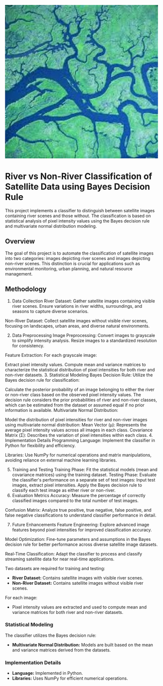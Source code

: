 <img src="River vs Non-River.jpeg" alt="Alt text" width="800" />


# River vs Non-River Classification of Satellite Data using Bayes Decision Rule

This project implements a classifier to distinguish between satellite images containing river scenes and those without. The classification is based on statistical analysis of pixel intensity values using the Bayes decision rule and multivariate normal distribution modeling.

## Overview

The goal of this project is to automate the classification of satellite images into two categories: images depicting river scenes and images depicting non-river scenes. This distinction is crucial for applications such as environmental monitoring, urban planning, and natural resource management.

## Methodology
1. Data Collection
River Dataset: Gather satellite images containing visible river scenes. Ensure variations in river widths, surroundings, and seasons to capture diverse scenarios.

Non-River Dataset: Collect satellite images without visible river scenes, focusing on landscapes, urban areas, and diverse natural environments.

2. Data Preprocessing
Image Preprocessing: Convert images to grayscale to simplify intensity analysis. Resize images to a standardized resolution for consistency.

Feature Extraction: For each grayscale image:

Extract pixel intensity values.
Compute mean and variance matrices to characterize the statistical distribution of pixel intensities for both river and non-river datasets.
3. Statistical Modeling
Bayes Decision Rule: Utilize the Bayes decision rule for classification:

Calculate the posterior probability of an image belonging to either the river or non-river class based on the observed pixel intensity values.
The decision rule considers the prior probabilities of river and non-river classes, which can be estimated from the dataset or assumed equal if no prior information is available.
Multivariate Normal Distribution:

Model the distribution of pixel intensities for river and non-river images using multivariate normal distribution:
Mean Vector (μ): Represents the average pixel intensity values across all images in each class.
Covariance Matrix (Σ): Describes the variation of pixel intensities within each class.
4. Implementation Details
Programming Language: Implement the classifier in Python for flexibility and efficiency.

Libraries: Use NumPy for numerical operations and matrix manipulations, avoiding reliance on external machine learning libraries.

5. Training and Testing
Training Phase:
Fit the statistical models (mean and covariance matrices) using the training dataset.
Testing Phase:
Evaluate the classifier's performance on a separate set of test images:
Input test images, extract pixel intensities.
Apply the Bayes decision rule to classify each test image as either river or non-river.
6. Evaluation Metrics
Accuracy: Measure the percentage of correctly classified images compared to the total number of test images.

Confusion Matrix: Analyze true positive, true negative, false positive, and false negative classifications to understand classifier performance in detail.

7. Future Enhancements
Feature Engineering: Explore advanced image features beyond pixel intensities for improved classification accuracy.

Model Optimization: Fine-tune parameters and assumptions in the Bayes decision rule for better performance across diverse satellite image datasets.

Real-Time Classification: Adapt the classifier to process and classify streaming satellite data for near real-time applications.



Two datasets are required for training and testing:
- **River Dataset:** Contains satellite images with visible river scenes.
- **Non-River Dataset:** Contains satellite images without visible river scenes.

For each image:
- Pixel intensity values are extracted and used to compute mean and variance matrices for both river and non-river datasets.

### Statistical Modeling

The classifier utilizes the Bayes decision rule:
- **Multivariate Normal Distribution:** Models are built based on the mean and variance matrices derived from the datasets.

### Implementation Details

- **Language:** Implemented in Python.
- **Libraries:** Uses NumPy for efficient numerical operations.

